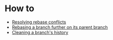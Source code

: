 # How to

- [Resolving rebase conflicts](resolving-rebase-conflicts.md)
- [Rebasing a branch further on its parent branch](rebasing-further-on-parent-branch.md)
- [Cleaning a branch's history](cleaning-branch-history.md)
